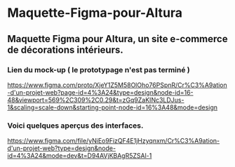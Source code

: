 # Maquette-Figma-pour-Altura
## Maquette Figma pour Altura, un site e-commerce de décorations intérieurs.
### Lien du mock-up ( le prototypage n'est pas terminé )
https://www.figma.com/proto/XjeY1Z5M58OlOho76PSpnR/Cr%C3%A9ation-d'un-projet-web?page-id=4%3A24&type=design&node-id=16-48&viewport=569%2C309%2C0.29&t=zGq9ZaKINc3LDJus-1&scaling=scale-down&starting-point-node-id=16%3A48&mode=design

### Voici quelques aperçus des interfaces.
https://www.figma.com/file/yNiEo9FizQF4E1jHzyqnxm/Cr%C3%A9ation-d'un-projet-web?type=design&node-id=4%3A24&mode=dev&t=D94AVjKBAgR5ZSAl-1
